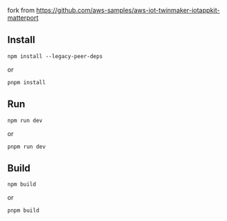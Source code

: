 fork from
https://github.com/aws-samples/aws-iot-twinmaker-iotappkit-matterport


## Install

```
npm install --legacy-peer-deps
```

or

```
pnpm install
``````

## Run

```
npm run dev
```

or

```
pnpm run dev
```

## Build

```
npm build
```

or

```
pnpm build
```
